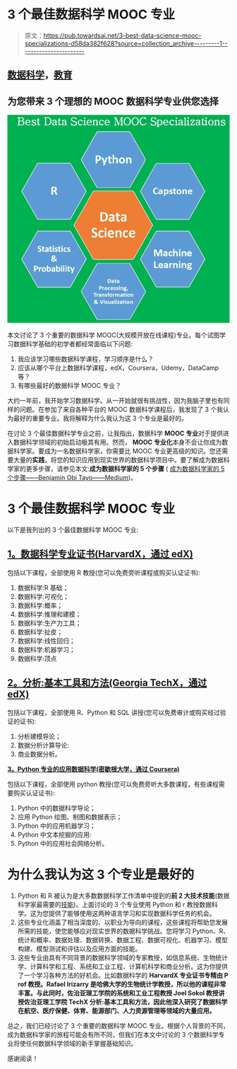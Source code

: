 # 3 个最佳数据科学 MOOC 专业

> 原文：<https://pub.towardsai.net/3-best-data-science-mooc-specializations-d58da382f628?source=collection_archive---------1----------------------->

## [数据科学](https://towardsai.net/p/category/data-science)，[教育](https://towardsai.net/p/category/education)

## 为您带来 3 个理想的 MOOC 数据科学专业供您选择

![](img/15769dbf9a74c90717be4dd750236b68.png)

本文讨论了 3 个重要的数据科学 MOOC(大规模开放在线课程)专业。每个试图学习数据科学基础的初学者都经常面临以下问题:

1.  我应该学习哪些数据科学课程，学习顺序是什么？
2.  应该从哪个平台上数据科学课程，edX，Coursera，Udemy，DataCamp 等？
3.  有哪些最好的数据科学 MOOC 专业？

大约一年前，我开始学习数据科学。从一开始就很有挑战性，因为我脑子里也有同样的问题。在参加了来自各种平台的 MOOC 数据科学课程后，我发现了 3 个我认为最好的重要专业。我将解释为什么我认为这 3 个专业是最好的。

在讨论 3 个最佳数据科学专业之前，让我指出，数据科学 **MOOC 专业**对于提供进入数据科学领域的初始启动极其有用。然而， **MOOC 专业化**本身不会让你成为数据科学家。要成为一名数据科学家，你需要比 MOOC 专业更高级的知识。您还需要大量的**实践**，将您的知识应用到现实世界的数据科学项目中。要了解成为数据科学家的更多步骤，请参见本文:**成为数据科学家的 5 个步骤** ( [成为数据科学家的 5 个步骤——Benjamin Obi Tayo——Medium](https://medium.com/@benjaminobi/five-steps-to-becoming-a-data-scientist-239bbc60a6e3))。

# 3 个最佳数据科学 MOOC 专业

以下是我列出的 3 个最佳数据科学 MOOC 专业:

## [**1。数据科学专业证书(HarvardX，通过 edX)**](https://www.edx.org/professional-certificate/harvardx-data-science)

包括以下课程，全部使用 R 教授(您可以免费旁听课程或购买认证证书):

1.  数据科学:R 基础；
2.  数据科学:可视化；
3.  数据科学:概率；
4.  数据科学:推理和建模；
5.  数据科学:生产力工具；
6.  数据科学:扯皮；
7.  数据科学:线性回归；
8.  数据科学:机器学习；
9.  数据科学:顶点

## [**2。分析:基本工具和方法(Georgia TechX，通过 edX)**](https://www.edx.org/micromasters/analytics-essential-tools-methods)

包括以下课程，全部使用 R、Python 和 SQL 讲授(您可以免费审计或购买经过验证的证书):

1.  分析建模导论；
2.  数据分析计算导论:
3.  商业数据分析。

[**3。Python 专业的应用数据科学(密歇根大学，通过 Coursera)**](https://www.coursera.org/specializations/data-science-python)

包括以下课程，全部使用 python 教授(您可以免费旁听大多数课程，有些课程需要购买认证证书):

1.  Python 中的数据科学导论；
2.  应用 Python 绘图、制图和数据表示；
3.  Python 中的应用机器学习；
4.  Python 中文本挖掘的应用:
5.  Python 中的应用社会网络分析。

# 为什么我认为这 3 个专业是最好的

1.  Python 和 R 被认为是大多数数据科学工作清单中提到的**前 2 大技术技能**(数据科学家最需要的[技能](http://bit.ly/2ZisSGV))。上面讨论的 3 个专业使用 Python 和 r 教授数据科学。这为您提供了能够使用这两种语言学习和实现数据科学任务的机会。
2.  这些专业化涵盖了相当深度的、以职业为导向的课程，这些课程将帮助您发展所需的技能，使您能够应对现实世界的数据科学挑战。您将学习 Python、R、统计和概率、数据处理、数据转换、数据工程、数据可视化、机器学习、模型构建、模型测试和评估以及应用方面的技能。
3.  这些专业由具有不同背景的数据科学领域的专家教授，如信息系统、生物统计学、计算科学和工程、系统和工业工程、计算机科学和商业分析。这为你提供了一个学习各种方法的好机会。比如数据科学的 **HarvardX 专业证书专精由 P **rof 教授。Rafael Irizarry** 是哈佛大学的生物统计学教授，所以他的课程非常丰富。与此同时，佐治亚理工学院的系统和工业工程教授 Joel Sokol 教授讲授佐治亚理工学院 TechX **分析:基本工具和方法**，因此他深入研究了数据科学在航空、医疗保健、体育、能源部门、人力资源管理等领域的大量应用。**

总之，我们已经讨论了 3 个重要的数据科学 MOOC 专业。根据个人背景的不同，成为数据科学家的旅程可能会有所不同，但我们在本文中讨论的 3 个数据科学专业将使任何数据科学领域的新手掌握基础知识。

感谢阅读！